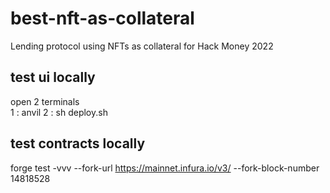 # best-nft-as-collateral

Lending protocol using NFTs as collateral for Hack Money 2022

## test ui locally

open 2 terminals  
1 : anvil
2 : sh deploy.sh

## test contracts locally

forge test -vvv --fork-url https://mainnet.infura.io/v3/<your-project-id> --fork-block-number 14818528
